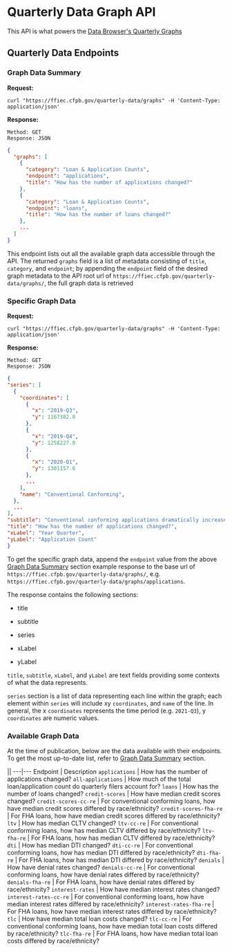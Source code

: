 # Quarterly Data Graph API

This API is what powers the [Data Browser's Quarterly Graphs](https://ffiec.cfpb.gov/data-browser/graphs/quarterly/)

## Quarterly Data Endpoints

### Graph Data Summary

  <b>Request:</b>

  `curl "https://ffiec.cfpb.gov/quarterly-data/graphs" -H 'Content-Type: application/json'`

  <b>Response:</b>

  ```
  Method: GET
  Response: JSON
  ```

  ```json
  {
    "graphs": [
      {
        "category": "Loan & Application Counts",
        "endpoint": "applications",
        "title": "How has the number of applications changed?"
      },
      {
        "category": "Loan & Application Counts",
        "endpoint": "loans",
        "title": "How has the number of loans changed?"
      },
      ...
    ]
  }
  ```

This endpoint lists out all the available graph data accessible through the API. The returned `graphs` field is a list of metadata consisting of `title`, `category`, and `endpoint`;
by appending the `endpoint` field of the desired graph metadata to the API root url of `https://ffiec.cfpb.gov/quarterly-data/graphs/`, the full graph data is retrieved

### Specific Graph Data

<b>Request:</b>

`curl "https://ffiec.cfpb.gov/quarterly-data/graphs" -H 'Content-Type: application/json'`

<b>Response:</b>

  ```
  Method: GET
  Response: JSON
  ```

  ```json
{
  "series": [
    {
      "coordinates": [
        {
          "x": "2019-Q3",
          "y": 1167382.0
        },
        {
          "x": "2019-Q4",
          "y": 1258227.0
        },
        {
          "x": "2020-Q1",
          "y": 1301157.0
        },
        ...
      ],
      "name": "Conventional Conforming",
    },
    ...
  ],
  "subtitle": "Conventional conforming applications dramatically increased since 2019. FHA loans temporarily moved higher in 2020 Q3.",
  "title": "How has the number of applications changed?",
  "xLabel": "Year Quarter",
  "yLabel": "Application Count"
}

```

To get the specific graph data, append the `endpoint` value from the above [Graph Data Summary](#graph-data-summary) section example response to the base url of `https://ffiec.cfpb.gov/quarterly-data/graphs/`,
e.g. `https://ffiec.cfpb.gov/quarterly-data/graphs/applications`.

The response contains the following sections:

  * title
  
  * subtitle

  * series

  * xLabel

  * yLabel

`title`, `subtitle`, `xLabel`, and `yLabel` are text fields providing some contexts of what the data represents.

`series` section is a list of data representing each line within the graph; each element within `series` will include xy `coordinates`, and `name` of the line.
In general, the x `coordinates` represents the time period (e.g. `2021-Q3`), y `coordinates` are numeric values.

### Available Graph Data
At the time of publication, below are the data available with their endpoints.
To get the most up-to-date list, refer to [Graph Data Summary](#graph-data-summary) section.

  ||
  ---|---
  Endpoint | Description
  `applications` | How has the number of applications changed?
  `all-applications` | How much of the total loan/application count do quarterly filers account for?
  `loans` | How has the number of loans changed?
  `credit-scores` | How have median credit scores changed?
  `credit-scores-cc-re` | For conventional conforming loans, how have median credit scores differed by race/ethnicity?
  `credit-scores-fha-re` | For FHA loans, how have median credit scores differed by race/ethnicity?
  `ltv` | How has median CLTV changed?
  `ltv-cc-re` | For conventional conforming loans, how has median CLTV differed by race/ethnicity?
  `ltv-fha-re` | For FHA loans, how has median CLTV differed by race/ethnicity?
  `dti` | How has median DTI changed?
  `dti-cc-re` | For conventional conforming loans, how has median DTI differed by race/ethnicity?
  `dti-fha-re` | For FHA loans, how has median DTI differed by race/ethnicity?
  `denials` | How have denial rates changed?
  `denials-cc-re` | For conventional conforming loans, how have denial rates differed by race/ethnicity?
  `denials-fha-re` | For FHA loans, how have denial rates differed by race/ethnicity?
  `interest-rates` | How have median interest rates changed?
  `interest-rates-cc-re` | For conventional conforming loans, how have median interest rates differed by race/ethnicity?
  `interest-rates-fha-re` | For FHA loans, how have median interest rates differed by race/ethnicity?
  `tlc` | How have median total loan costs changed?
  `tlc-cc-re` | For conventional conforming loans, how have median total loan costs differed by race/ethnicity?
  `tlc-fha-re` | For FHA loans, how have median total loan costs differed by race/ethnicity?